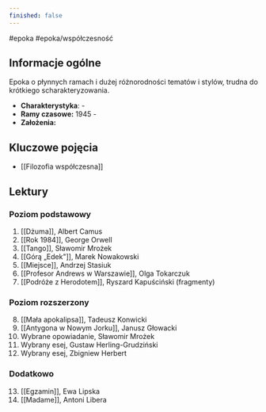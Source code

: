 ```yaml
---
finished: false
---
```

#epoka #epoka/współczesność
## Informacje ogólne
Epoka o płynnych ramach i dużej różnorodności tematów i stylów, trudna do krótkiego scharakteryzowania.
- **Charakterystyka**: -
- **Ramy czasowe:** 1945 -
- **Założenia:** 
## Kluczowe pojęcia
- [[Filozofia współczesna]]
## Lektury

### Poziom podstawowy
1. [[Dżuma]], Albert Camus
2. [[Rok 1984]], George Orwell
3. [[Tango]], Sławomir Mrożek
4. [[Górą „Edek"]], Marek Nowakowski
5. [[Miejsce]], Andrzej Stasiuk
6. [[Profesor Andrews w Warszawie]], Olga Tokarczuk
7. [[Podróże z Herodotem]], Ryszard Kapuściński (fragmenty)
### Poziom rozszerzony
8. [[Mała apokalipsa]], Tadeusz Konwicki
9. [[Antygona w Nowym Jorku]], Janusz Głowacki
10. Wybrane opowiadanie, Sławomir Mrożek
11. Wybrany esej, Gustaw Herling-Grudziński
12. Wybrany esej, Zbigniew Herbert

### Dodatkowo
13. [[Egzamin]], Ewa Lipska
14. [[Madame]], Antoni Libera